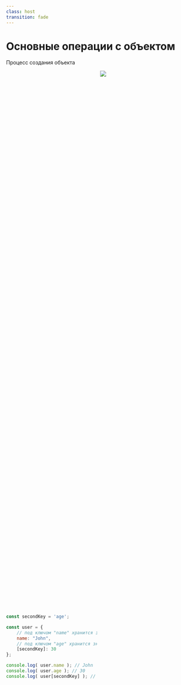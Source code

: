 ```yaml
---
class: host
transition: fade
---
```


# Основные операции с объектом
Процесс создания объекта

<div class="wrapper">

```js
const secondKey = 'age';

const user = {
    // под ключом "name" хранится значение "John"
    name: "John",
    // под ключом "age" хранится значение 30
    [secondKey]: 30
};

console.log( user.name ); // John
console.log( user.age ); // 30
console.log( user[secondKey] ); // 30
```

<img src="/images/03-objects/user-shelf-0.svg">
</div>

<style>
.wrapper {
    display: flex;
    height: 80%;
    justify-content: space-between;
    align-items: center;
    gap: 0.5rem;
}
.wrapper div,
img {
    flex: 1;
}

.wrapper div {
    max-width: 50%;
}

img {
    max-width: 50%;
    align-self: baseline;
}

.host code {
    font-size: 0.9rem;
}
</style>
